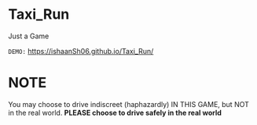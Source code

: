 # Taxi_Run
Just a Game


<code>DEMO:</code> <a href="https://ishaanSh06.github.io/Taxi_Run/">https://ishaanSh06.github.io/Taxi_Run/</a>

# NOTE
You may choose to drive indiscreet (haphazardly) IN THIS GAME, but NOT in the real world. <b>PLEASE choose to drive safely in the real world</a> 
